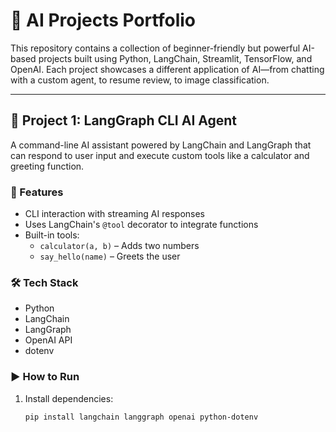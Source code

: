 # 🧠 AI Projects Portfolio

This repository contains a collection of beginner-friendly but powerful AI-based projects built using Python, LangChain, Streamlit, TensorFlow, and OpenAI. Each project showcases a different application of AI—from chatting with a custom agent, to resume review, to image classification.

---

## 📁 Project 1: LangGraph CLI AI Agent

A command-line AI assistant powered by LangChain and LangGraph that can respond to user input and execute custom tools like a calculator and greeting function.

### 🔧 Features
- CLI interaction with streaming AI responses
- Uses LangChain's `@tool` decorator to integrate functions
- Built-in tools:
  - `calculator(a, b)` – Adds two numbers
  - `say_hello(name)` – Greets the user

### 🛠️ Tech Stack
- Python
- LangChain
- LangGraph
- OpenAI API
- dotenv

### ▶️ How to Run
1. Install dependencies:
   ```bash
   pip install langchain langgraph openai python-dotenv
